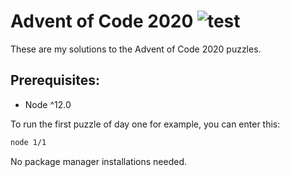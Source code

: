 # Advent of Code 2020 ![test](https://github.com/pataar/aoc-2020/workflows/test/badge.svg)

These are my solutions to the Advent of Code 2020 puzzles.

## Prerequisites:

- Node ^12.0

To run the first puzzle of day one for example, you can enter this:

```sh
node 1/1
```

No package manager installations needed.
